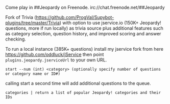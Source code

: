 Come play in ##Jeopardy on Freenode. irc://chat.freenode.net/##Jeopardy



Fork of Trivia (https://github.com/ProgVal/Supybot-plugins/tree/master/Trivia) with option to use jservice.io (150K+ Jeopardy! questions, more if run locally) as trivia source plus additional features such as category selection, question history, and improved scoring and answer checking.

To run a local instance (385K+ questions) install my jservice fork from here https://github.com/oddluck/jService then point `plugins.jeopardy.jserviceUrl` to your own URL.

```
start --num (int) <category> (optionally specify number of questions or category name or ID#)
```
calling start a second time will add additional questions to the queue.
```
categories | return a list of popular Jeopardy! categories and their IDs
```
